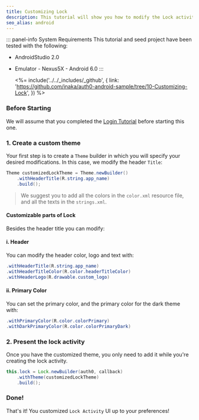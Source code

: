 ```yaml
---
title: Customizing Lock
description: This tutorial will show you how to modify the Lock activity look and feel.
seo_alias: android
---
```


::: panel-info System Requirements
This tutorial and seed project have been tested with the following:

* AndroidStudio 2.0
* Emulator - Nexus5X - Android 6.0 
  :::
  
  <%= include('../../_includes/_github', {
  link: 'https://github.com/inaka/auth0-android-sample/tree/10-Customizing-Lock',
}) %> 


### Before Starting

We will assume that you completed the [Login Tutorial](01-login.md) before starting this one. 

### 1. Create a custom theme

Your first step is to create a `Theme` builder 
in which you will specify your desired modifications. In this case, we modify the header `Title`:

```java
Theme customizedLockTheme = Theme.newBuilder()
	.withHeaderTitle(R.string.app_name)
	.build();
```

> We suggest you to add all the colors in the `color.xml` resource file, and all the texts in the `strings.xml`.

#### Customizable parts of Lock
Besides the header title you can modify:

#### i. Header
You can modify the header color, logo and text with: 

```java
.withHeaderTitle(R.string.app_name)
.withHeaderTitleColor(R.color.headerTitleColor)
.withHeaderLogo(R.drawable.custom_logo)
```

#### ii. Primary Color
You can set the primary color, and the primary color for the dark theme with:

```java
.withPrimaryColor(R.color.colorPrimary)
.withDarkPrimaryColor(R.color.colorPrimaryDark)
```


### 2. Present the lock activity

Once you have the customized theme, you only need to add it while you're creating the lock activity.

```java
this.lock = Lock.newBuilder(auth0, callback)
	.withTheme(customizedLockTheme)
	.build();
```	
       
### Done!

That's it! You customized `Lock Activity` UI up to your preferences!
